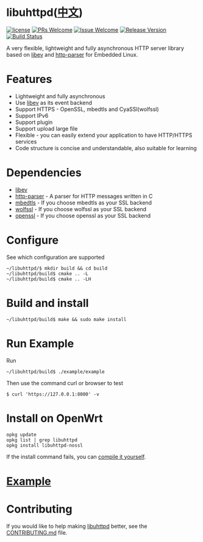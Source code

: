 # libuhttpd([中文](/README_ZH.md))

[1]: https://img.shields.io/badge/license-MIT-brightgreen.svg?style=plastic
[2]: /LICENSE
[3]: https://img.shields.io/badge/PRs-welcome-brightgreen.svg?style=plastic
[4]: https://github.com/zhaojh329/libuhttpd/pulls
[5]: https://img.shields.io/badge/Issues-welcome-brightgreen.svg?style=plastic
[6]: https://github.com/zhaojh329/libuhttpd/issues/new
[7]: https://img.shields.io/badge/release-3.7.0-blue.svg?style=plastic
[8]: https://github.com/zhaojh329/libuhttpd/releases
[9]: https://travis-ci.org/zhaojh329/libuhttpd.svg?branch=master
[10]: https://travis-ci.org/zhaojh329/libuhttpd

[![license][1]][2]
[![PRs Welcome][3]][4]
[![Issue Welcome][5]][6]
[![Release Version][7]][8]
[![Build Status][9]][10]

[libev]: http://software.schmorp.de/pkg/libev.html
[http-parser]: https://github.com/nodejs/http-parser
[openssl]: https://github.com/openssl/openssl
[mbedtls]: https://github.com/ARMmbed/mbedtls
[wolfssl]: https://github.com/wolfSSL/wolfssl

A very flexible, lightweight and fully asynchronous HTTP server library based on [libev] and [http-parser] for Embedded Linux.

# Features
* Lightweight and fully asynchronous
* Use [libev] as its event backend
* Support HTTPS - OpenSSL, mbedtls and CyaSSl(wolfssl)
* Support IPv6
* Support plugin
* Support upload large file
* Flexible - you can easily extend your application to have HTTP/HTTPS services
* Code structure is concise and understandable, also suitable for learning

# Dependencies
* [libev]
* [http-parser] - A parser for HTTP messages written in C
* [mbedtls] - If you choose mbedtls as your SSL backend
* [wolfssl] - If you choose wolfssl as your SSL backend
* [openssl] - If you choose openssl as your SSL backend

# Configure
See which configuration are supported

	~/libuhttpd/$ mkdir build && cd build
	~/libuhttpd/build$ cmake .. -L
	~/libuhttpd/build$ cmake .. -LH

# Build and install

	~/libuhttpd/build$ make && sudo make install

# Run Example	
Run

	~/libuhttpd/build$ ./example/example
	
Then use the command curl or browser to test

	$ curl 'https://127.0.0.1:8000' -v

# Install on OpenWrt
    opkg update
    opkg list | grep libuhttpd
    opkg install libuhttpd-nossl

If the install command fails, you can [compile it yourself](/BUILDOPENWRT.md).

# [Example](/example)

# Contributing
If you would like to help making [libuhttpd](https://github.com/zhaojh329/libuhttpd) better,
see the [CONTRIBUTING.md](https://github.com/zhaojh329/libuhttpd/blob/master/CONTRIBUTING.md) file.

